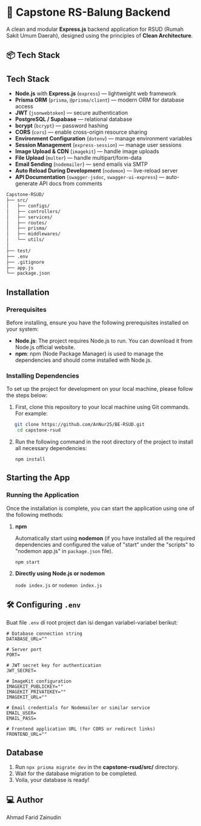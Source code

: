 # 🏥 Capstone RS-Balung Backend

A clean and modular **Express.js** backend application for RSUD (Rumah Sakit Umum Daerah), designed using the principles of **Clean Architecture**.

## 📦 Tech Stack

## Tech Stack

- **Node.js** with **Express.js** (`express`) — lightweight web framework
- **Prisma ORM** (`prisma`, `@prisma/client`) — modern ORM for database access
- **JWT** (`jsonwebtoken`) — secure authentication
- **PostgreSQL / Supabase** — relational database
- **bcrypt** (`bcrypt`) — password hashing
- **CORS** (`cors`) — enable cross-origin resource sharing
- **Environment Configuration** (`dotenv`) — manage environment variables
- **Session Management** (`express-session`) — manage user sessions
- **Image Upload & CDN** (`imagekit`) — handle image uploads
- **File Upload** (`multer`) — handle multipart/form-data
- **Email Sending** (`nodemailer`) — send emails via SMTP
- **Auto Reload During Development** (`nodemon`) — live-reload server
- **API Documentation** (`swagger-jsdoc`, `swagger-ui-express`) — auto-generate API docs from comments

```bash
Capstone-RSUD/
├── src/
│   ├── configs/
│   ├── controllers/
│   ├── services/
│   ├── routes/
│   ├── prisma/
│   ├── middlewares/
│   └── utils/
│
├── test/
├── .env
├── .gitignore
├── app.js
└── package.json
```

## Installation

### Prerequisites

Before installing, ensure you have the following prerequisites installed on your system:

- **Node.js**: The project requires Node.js to run. You can download it from Node.js official website.
- **npm**: npm (Node Package Manager) is used to manage the dependencies and should come installed with Node.js.

### Installing Dependencies

To set up the project for development on your local machine, please follow the steps below:

1. First, clone this repository to your local machine using Git commands. For example:

```bash
   git clone https://github.com/AnNur25/BE-RSUD.git
    cd capstone-rsud
```

2. Run the following command in the root directory of the project to install all necessary dependencies:

   `npm install`

## Starting the App

### Running the Application

Once the installation is complete, you can start the application using one of the following methods:

1. **npm**

   Automatically start using **nodemon** (if you have installed all the required dependencies and configured the value of "start" under the "scripts" to "nodemon app.js" in `package.json` file).

   `npm start`

2. **Directly using Node.js or nodemon**

   `node index.js` or `nodemon index.js`

## 🛠️ Configuring `.env`

Buat file `.env` di root project dan isi dengan variabel-variabel berikut:

```env
# Database connection string
DATABASE_URL=""

# Server port
PORT=

# JWT secret key for authentication
JWT_SECRET=

# ImageKit configuration
IMAGEKIT_PUBLICKEY=""
IMAGEKIT_PRIVATEKEY=""
IMAGEKIT_URL=""

# Email credentials for Nodemailer or similar service
EMAIL_USER=
EMAIL_PASS=

# Frontend application URL (for CORS or redirect links)
FRONTEND_URL=""
```

## Database
1. Run `npx prisma migrate dev` in the **capstone-rsud/src/** directory.
2. Wait for the database migration to be completed.
3. Voila, your database is ready!


## ‍💻 Author
Ahmad Farid Zainudin
